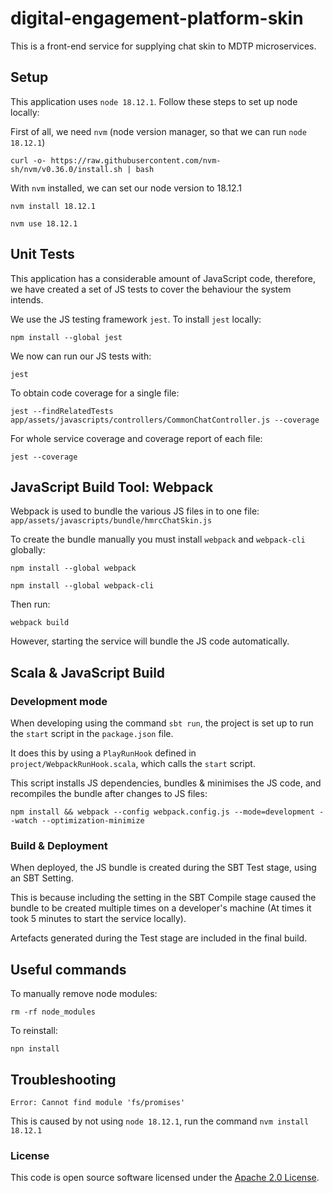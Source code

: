 
# digital-engagement-platform-skin

This is a front-end service for supplying chat skin to MDTP microservices.

## Setup

This application uses `node 18.12.1`. Follow these steps to set up node locally:

First of all, we need `nvm` (node version manager, so that we can run `node 18.12.1`)

```
curl -o- https://raw.githubusercontent.com/nvm-sh/nvm/v0.36.0/install.sh | bash
```

With `nvm` installed, we can set our node version to 18.12.1

```
nvm install 18.12.1
```

```
nvm use 18.12.1
```

## Unit Tests

This application has a considerable amount of JavaScript code, therefore, we have created a set of JS tests to cover the behaviour the system intends.

We use the JS testing framework `jest`. To install `jest` locally:

```
npm install --global jest
```

We now can run our JS tests with:
```
jest
```

To obtain code coverage for a single file:
```
jest --findRelatedTests app/assets/javascripts/controllers/CommonChatController.js --coverage
```

For whole service coverage and coverage report of each file:
```
jest --coverage
``` 

## JavaScript Build Tool: Webpack

Webpack is used to bundle the various JS files in to one file: `app/assets/javascripts/bundle/hmrcChatSkin.js`

To create the bundle manually you must install `webpack` and `webpack-cli` globally:
```
npm install --global webpack
```

```
npm install --global webpack-cli
```

Then run: 

```
webpack build
```

However, starting the service will bundle the JS code automatically.


## Scala & JavaScript Build

### Development mode

When developing using the command `sbt run`, the project is set up to run the `start` script in the `package.json` file.

It does this by using a `PlayRunHook` defined in `project/WebpackRunHook.scala`, which calls the `start` script. 

This script installs JS dependencies, bundles & minimises the JS code, and recompiles the bundle after changes to JS files: 

`npm install && webpack --config webpack.config.js --mode=development --watch --optimization-minimize`


### Build & Deployment

When deployed, the JS bundle is created during the SBT Test stage, using an SBT Setting. 

This is because including the setting in the SBT Compile stage caused the bundle to be created multiple times on a developer's machine (At times it took 5 minutes to start the service locally).

Artefacts generated during the Test stage are included in the final build. 

## Useful commands

To manually remove node modules:
```
rm -rf node_modules
```

To reinstall:
```
npn install
```

## Troubleshooting

`Error: Cannot find module 'fs/promises'` 

This is caused by not using `node 18.12.1`, run the command `nvm install 18.12.1`

### License

This code is open source software licensed under the [Apache 2.0 License]("http://www.apache.org/licenses/LICENSE-2.0.html").

